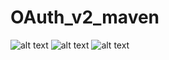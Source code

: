 # OAuth_v2_maven
![alt text](https://github.com/wlo1227686/OAuth_v2_maven/blob/master/example_img/01.jpg)
![alt text](https://github.com/wlo1227686/OAuth_v2_maven/blob/master/example_img/02.jpg)
![alt text](https://github.com/wlo1227686/OAuth_v2_maven/blob/master/example_img/03.jpg)
